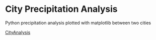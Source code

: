 # City Precipitation Analysis
 Python precipitation analysis plotted with matplotlib between two cities
 
[CityAnalysis](https://imgur.com/9BXOwFn)
